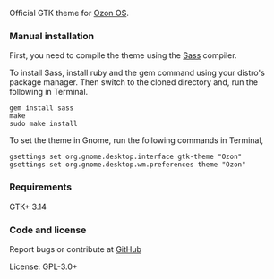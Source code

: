 Official GTK theme for [Ozon OS](https://github.com/ozonos/).

### Manual installation

First, you need to compile the theme using the [Sass](http://sass-lang.com/) compiler.

To install Sass, install ruby and the gem command using your distro's package manager. Then switch to the cloned directory and, run the following in Terminal.

```
gem install sass
make
sudo make install
```

To set the theme in Gnome, run the following commands in Terminal,

```
gsettings set org.gnome.desktop.interface gtk-theme "Ozon"
gsettings set org.gnome.desktop.wm.preferences theme "Ozon"
```

### Requirements

GTK+ 3.14

### Code and license

Report bugs or contribute at [GitHub](https://github.com/shimmerproject/Ozon)

License: GPL-3.0+
